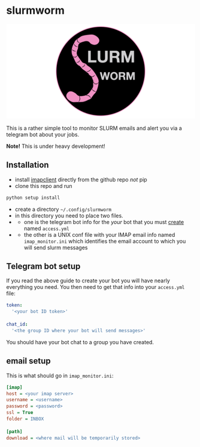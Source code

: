 # slurmworm
![alt text](https://raw.githubusercontent.com/grburgess/slurmworm/main/logo.png)

This is a rather simple tool to monitor SLURM emails and alert you via a telegram bot about your jobs.

**Note!** This is under heavy development!

## Installation

* install [imapclient](https://github.com/mjs/imapclient) directly from the github repo *not* pip
* clone this repo and run 
```bash
python setup install
```
* create a directory ```~/.config/slurmworm```
* in this directory you need to place two files. 
* * one is the telegram bot info for the *your* bot that you must [create](https://firstwarning.net/vanilla/discussion/4/create-telegram-bot-and-get-bots-token-and-the-groups-chat-id) named ```access.yml```
* * the other is a UNIX conf file with your IMAP email info named ```imap_monitor.ini``` which identifies the email account to which you will send slurm messages

## Telegram bot setup
If you read the above guide to create your bot you will have nearly everything you need. You then need to get that info into your ```access.yml``` file:
```yaml
token:
  '<your bot ID token>'

chat_id:
  '<the group ID where your bot will send messages>'

```

You should have your bot chat to a group you have created. 


## email setup
This is what should go in ```imap_monitor.ini```:

```ini
[imap]
host = <your imap server>
username = <username>
password = <password>
ssl = True
folder = INBOX

[path]
download = <where mail will be temporarily stored>
```
